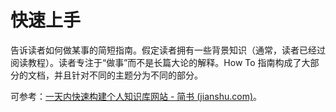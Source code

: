 # 快速上手

告诉读者如何做某事的简短指南。假定读者拥有一些背景知识（通常，读者已经过阅读教程）。读者专注于“做事”而不是长篇大论的解释。How To 指南构成了大部分的文档，并且针对不同的主题分为不同的部分。

可参考：[一天内快速构建个人知识库网站 - 简书 (jianshu.com)](https://www.jianshu.com/p/b260adaa5d31)。